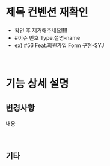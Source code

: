 # 제목 컨벤션 재확인
- 확인 후 제거해주세요!!!!
- #이슈 번호 Type.설명-name
- ex) #56 Feat.회원가입 Form 구현-SYJ

<br>

# 기능 상세 설명

## 변경사항

내용

<br>

## 기타

